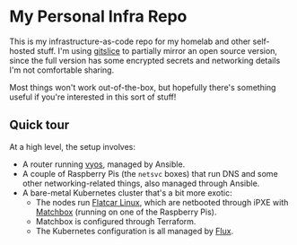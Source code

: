 # My Personal Infra Repo

This is my infrastructure-as-code repo for my homelab and other self-hosted
stuff. I'm using [gitslice](https://github.com/GitStartHQ/gitslice/) to
partially mirror an open source version, since the full version has some
encrypted secrets and networking details I'm not comfortable sharing.

Most things won't work out-of-the-box, but hopefully there's something useful if
you're interested in this sort of stuff!

## Quick tour

At a high level, the setup involves:

- A router running [vyos](https://vyos.io/), managed by Ansible.
- A couple of Raspberry Pis (the `netsvc` boxes) that run DNS and some other
  networking-related things, also managed through Ansible.
- A bare-metal Kubernetes cluster that's a bit more exotic:
  - The nodes run [Flatcar Linux](https://www.flatcar-linux.org/), which are
    netbooted through iPXE with [Matchbox](https://matchbox.psdn.io/) (running
    on one of the Raspberry Pis).
  - Matchbox is configured through Terraform.
  - The Kubernetes configuration is all managed by [Flux](https://fluxcd.io/).
